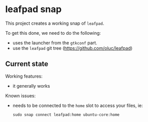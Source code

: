 # leafpad snap

This project creates a working snap of `leafpad`.

To get this done, we need to do the following:
 - uses the launcher from the `gtkconf` part.
 - use the `leafpad` git tree (https://github.com/oluc/leafpad)

## Current state

Working features:
 - it generally works

Known issues:
  - needs to be connected to the `home` slot to access your files, ie:
    ```
    sudo snap connect leafpad:home ubuntu-core:home
    ```
